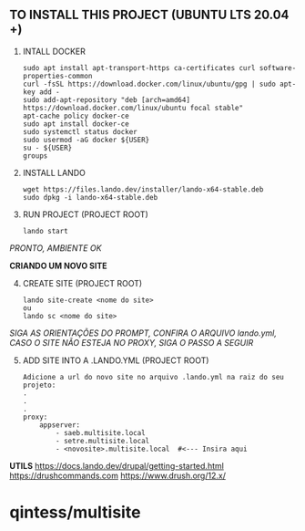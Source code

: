 ## TO INSTALL THIS PROJECT (UBUNTU LTS 20.04 +)

1. INTALL DOCKER
    ```
    sudo apt install apt-transport-https ca-certificates curl software-properties-common
    curl -fsSL https://download.docker.com/linux/ubuntu/gpg | sudo apt-key add -
    sudo add-apt-repository "deb [arch=amd64] https://download.docker.com/linux/ubuntu focal stable"
    apt-cache policy docker-ce
    sudo apt install docker-ce
    sudo systemctl status docker
    sudo usermod -aG docker ${USER}
    su - ${USER}
    groups
    ```
2. INSTALL LANDO
    ```
    wget https://files.lando.dev/installer/lando-x64-stable.deb
    sudo dpkg -i lando-x64-stable.deb
    ```

3. RUN PROJECT (PROJECT ROOT)
    ```
    lando start
    ```

*PRONTO, AMBIENTE OK*

**CRIANDO UM NOVO SITE**

4. CREATE SITE (PROJECT ROOT)
    ```
    lando site-create <nome do site>
    ou
    lando sc <nome do site>
    ```
*SIGA AS ORIENTAÇÕES DO PROMPT, CONFIRA O ARQUIVO lando.yml, CASO O SITE NÃO ESTEJA NO PROXY, SIGA O PASSO A SEGUIR*

5. ADD SITE INTO A .LANDO.YML (PROJECT ROOT)
    ```
    Adicione a url do novo site no arquivo .lando.yml na raiz do seu projeto:
    .
    .
    .
    proxy:
        appserver:
            - saeb.multisite.local
            - setre.multisite.local
            - <novosite>.multisite.local  #<--- Insira aqui
    ```
    
**UTILS**
https://docs.lando.dev/drupal/getting-started.html
https://drushcommands.com
https://www.drush.org/12.x/

# qintess/multisite
